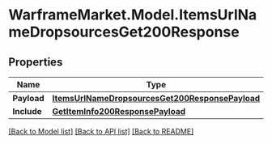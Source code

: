# WarframeMarket.Model.ItemsUrlNameDropsourcesGet200Response

## Properties

Name | Type | Description | Notes
------------ | ------------- | ------------- | -------------
**Payload** | [**ItemsUrlNameDropsourcesGet200ResponsePayload**](ItemsUrlNameDropsourcesGet200ResponsePayload.md) |  | 
**Include** | [**GetItemInfo200ResponsePayload**](GetItemInfo200ResponsePayload.md) |  | [optional] 

[[Back to Model list]](../README.md#documentation-for-models) [[Back to API list]](../README.md#documentation-for-api-endpoints) [[Back to README]](../README.md)

